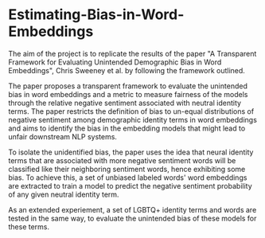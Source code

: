 # Estimating-Bias-in-Word-Embeddings

The aim of the project is to replicate the results of the paper "A Transparent Framework for Evaluating Unintended Demographic Bias in Word Embeddings", Chris Sweeney et al. by following the framework outlined.

The paper proposes a transparent framework to evaluate the unintended bias in word embeddings and a metric to measure fairness of the models through the relative negative sentiment associated with neutral identity terms. The paper restricts the definition of bias to un-equal distributions of negative sentiment among demographic identity terms in word embeddings and aims to identify the bias in the embedding models that might lead to unfair downstream NLP systems. 

To isolate the unidentified bias, the paper uses the idea that neural identity terms that are associated with more negative sentiment words will be classified like their neighboring sentiment words, hence exhibiting some bias. To achieve this, a set of unbiased labeled words' word embeddings are extracted to train a model to predict the negative sentiment probability of any given neutral identity term. 

As an extended experiement, a set of LGBTQ+ identity terms and words are tested in the same way, to evaluate the unintended bias of these models for these terms.
